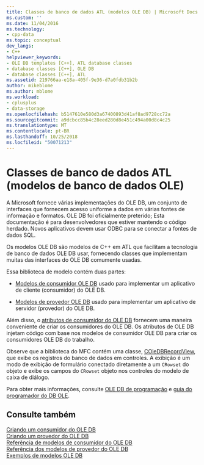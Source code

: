 ```yaml
---
title: Classes de banco de dados ATL (modelos OLE DB) | Microsoft Docs
ms.custom: ''
ms.date: 11/04/2016
ms.technology:
- cpp-data
ms.topic: conceptual
dev_langs:
- C++
helpviewer_keywords:
- OLE DB templates [C++], ATL database classes
- database classes [C++], OLE DB
- database classes [C++], ATL
ms.assetid: 219766aa-e18a-405f-9e36-d7a0fdb31b2b
author: mikeblome
ms.author: mblome
ms.workload:
- cplusplus
- data-storage
ms.openlocfilehash: b5147610e580d3a67400893d41af8ad9728cc72a
ms.sourcegitcommit: a9dcbcc85b4c28eed280d8e451c494a00d8c4c25
ms.translationtype: MT
ms.contentlocale: pt-BR
ms.lasthandoff: 10/25/2018
ms.locfileid: "50071213"
---
```

# <a name="atl-database-classes-ole-db-templates"></a>Classes de banco de dados ATL (modelos de banco de dados OLE)

A Microsoft fornece várias implementações do OLE DB, um conjunto de interfaces que fornecem acesso uniforme a dados em várias fontes de informação e formatos.  OLE DB foi oficialmente preterido; Esta documentação é para desenvolvedores que estiver mantendo o código herdado. Novos aplicativos devem usar ODBC para se conectar a fontes de dados SQL.

Os modelos OLE DB são modelos de C++ em ATL que facilitam a tecnologia de banco de dados OLE DB usar, fornecendo classes que implementam muitas das interfaces do OLE DB comumente usadas.

Essa biblioteca de modelo contém duas partes:

- [Modelos de consumidor OLE DB](../data/oledb/ole-db-consumer-templates-cpp.md) usado para implementar um aplicativo de cliente (consumidor) do OLE DB.

- [Modelos de provedor OLE DB](../data/oledb/ole-db-provider-templates-cpp.md) usado para implementar um aplicativo de servidor (provedor) do OLE DB.

Além disso, o [atributos de consumidor do OLE DB](../windows/ole-db-consumer-attributes.md) fornecem uma maneira conveniente de criar os consumidores do OLE DB. Os atributos de OLE DB injetam código com base nos modelos de consumidor OLE DB para criar os consumidores OLE DB do trabalho.

Observe que a biblioteca do MFC contém uma classe, [COleDBRecordView](../mfc/reference/coledbrecordview-class.md), que exibe os registros do banco de dados em controles. A exibição é um modo de exibição de formulário conectado diretamente a um `CRowset` do objeto e exibe os campos do `CRowset` objeto nos controles do modelo de caixa de diálogo.

Para obter mais informações, consulte [OLE DB de programação](../data/oledb/ole-db-programming.md) e [guia do programador do DB OLE](/previous-versions/windows/desktop/ms713643).

## <a name="see-also"></a>Consulte também

[Criando um consumidor do OLE DB](../data/oledb/creating-an-ole-db-consumer.md)<br/>
[Criando um provedor do OLE DB](../data/oledb/creating-an-ole-db-provider.md)<br/>
[Referência de modelos de consumidor do OLE DB](../data/oledb/ole-db-consumer-templates-reference.md)<br/>
[Referência dos modelos de provedor do OLE DB](../data/oledb/ole-db-provider-templates-reference.md)<br/>
[Exemplos de modelos OLE DB](https://github.com/Microsoft/VCSamples)